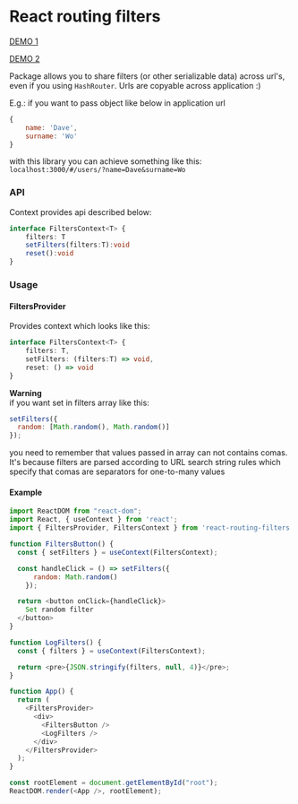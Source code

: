 # React routing filters

[DEMO 1](https://codesandbox.io/s/react-routing-filters-1-n8dbu)

[DEMO 2](https://codesandbox.io/s/react-routing-filters-2-qre1e)

Package allows you to share filters (or other serializable data) across url's,
even if you using `HashRouter`. Urls are copyable across application :)

E.g.: if you want to pass object like below in application url
```js
{
    name: 'Dave',
    surname: 'Wo'
}
```

with this library you can achieve something like this:
`localhost:3000/#/users/?name=Dave&surname=Wo`

### API

Context provides api described below:
```ts
interface FiltersContext<T> {
    filters: T
    setFilters(filters:T):void
    reset():void
}
```

### Usage

#### FiltersProvider
Provides context which looks like this:
```ts
interface FiltersContext<T> {
    filters: T,
    setFilters: (filters:T) => void,
    reset: () => void
}
```

**Warning** <br>
if you want set in filters array like this:

```js
setFilters({
  random: [Math.random(), Math.random()]
});
```

you need to remember that values passed in array
can not contains comas. It's because filters are
parsed according to URL search string rules
which specify that comas are separators for one-to-many
values

#### Example
```js
import ReactDOM from "react-dom";
import React, { useContext } from 'react';
import { FiltersProvider, FiltersContext } from 'react-routing-filters';

function FiltersButton() {
  const { setFilters } = useContext(FiltersContext);

  const handleClick = () => setFilters({
      random: Math.random()
    });

  return <button onClick={handleClick}>
    Set random filter
  </button>
}

function LogFilters() {
  const { filters } = useContext(FiltersContext);

  return <pre>{JSON.stringify(filters, null, 4)}</pre>;
}

function App() {
  return (
    <FiltersProvider>
      <div>
        <FiltersButton />
        <LogFilters />
      </div>
    </FiltersProvider>
  );
}

const rootElement = document.getElementById("root");
ReactDOM.render(<App />, rootElement);
```
